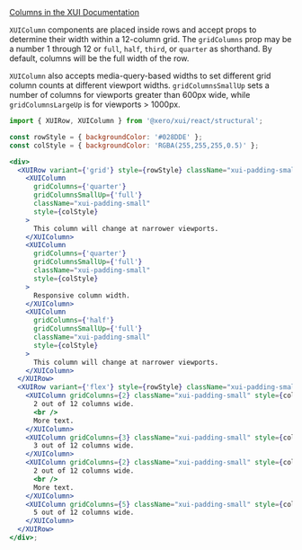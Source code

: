 <div class="xui-margin-vertical">
	<a href="../section-fundamentals-layout.html#fundamentals-layout-2-2" isDocLink>Columns in the XUI Documentation</a>
</div>

`XUIColumn` components are placed inside rows and accept props to determine their width within a 12-column grid.
The `gridColumns` prop may be a number 1 through 12 or `full`, `half`, `third`, or `quarter` as shorthand. By default, columns will be the full width of the row.

`XUIColumn` also accepts media-query-based widths to set different grid column counts at different viewport widths. `gridColumnsSmallUp` sets a number of columns for viewports greater than 600px wide, while `gridColumnsLargeUp` is for viewports > 1000px.

```jsx harmony
import { XUIRow, XUIColumn } from '@xero/xui/react/structural';

const rowStyle = { backgroundColor: '#028DDE' };
const colStyle = { backgroundColor: 'RGBA(255,255,255,0.5)' };

<div>
  <XUIRow variant={'grid'} style={rowStyle} className="xui-padding-small xui-margin-bottom-large">
    <XUIColumn
      gridColumns={'quarter'}
      gridColumnsSmallUp={'full'}
      className="xui-padding-small"
      style={colStyle}
    >
      This column will change at narrower viewports.
    </XUIColumn>
    <XUIColumn
      gridColumns={'quarter'}
      gridColumnsSmallUp={'full'}
      className="xui-padding-small"
      style={colStyle}
    >
      Responsive column width.
    </XUIColumn>
    <XUIColumn
      gridColumns={'half'}
      gridColumnsSmallUp={'full'}
      className="xui-padding-small"
      style={colStyle}
    >
      This column will change at narrower viewports.
    </XUIColumn>
  </XUIRow>
  <XUIRow variant={'flex'} style={rowStyle} className="xui-padding-small">
    <XUIColumn gridColumns={2} className="xui-padding-small" style={colStyle}>
      2 out of 12 columns wide.
      <br />
      More text.
    </XUIColumn>
    <XUIColumn gridColumns={3} className="xui-padding-small" style={colStyle}>
      3 out of 12 columns wide.
    </XUIColumn>
    <XUIColumn gridColumns={2} className="xui-padding-small" style={colStyle}>
      2 out of 12 columns wide.
      <br />
      More text.
    </XUIColumn>
    <XUIColumn gridColumns={5} className="xui-padding-small" style={colStyle}>
      5 out of 12 columns wide.
    </XUIColumn>
  </XUIRow>
</div>;
```
